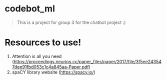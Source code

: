 # codebot_ml

> This is a project for group 3 for the chatbot project
> :)

# Resources to use!
1. Attention is all you need (https://proceedings.neurips.cc/paper_files/paper/2017/file/3f5ee243547dee91fbd053c1c4a845aa-Paper.pdf)
2. spaCY library website (https://spacy.io/)
